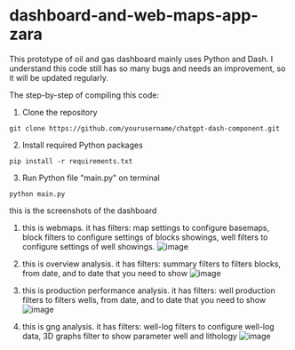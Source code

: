 # dashboard-and-web-maps-app-zara

This prototype of oil and gas dashboard mainly uses Python and Dash. I understand this code still has so many bugs and needs an improvement, so it will be updated regularly.

The step-by-step of compiling this code:
1. Clone the repository
```
git clone https://github.com/yourusername/chatgpt-dash-component.git
```

2. Install required Python packages
```
pip install -r requirements.txt
```

3. Run Python file "main.py" on terminal
```
python main.py
```

this is the screenshots of the dashboard

1. this is webmaps. it has filters: map settings to configure basemaps, block filters to configure settings of blocks showings, well filters to configure settings of well showings.
![image](https://github.com/naufalmaa/dashboard-and-web-maps-app-zara/assets/112636018/04cf7152-7acb-4b6a-b1be-c72d67ce7bb0)


2. this is overview analysis. it has filters: summary filters to filters blocks, from date, and to date that you need to show 
![image](https://github.com/naufalmaa/dashboard-and-web-maps-app-zara/assets/112636018/14fcd8d6-6654-439d-ae33-5f08968e086f)


3. this is production performance analysis. it has filters: well production filters to filters wells, from date, and to date that you need to show 
![image](https://github.com/naufalmaa/dashboard-and-web-maps-app-zara/assets/112636018/748dd8c3-f830-4adf-87fa-8459c754a339)


4. this is gng analysis. it has filters: well-log filters to configure well-log data, 3D graphs filter to show parameter well and lithology
![image](https://github.com/naufalmaa/dashboard-and-web-maps-app-zara/assets/112636018/c5a05f6f-d891-48c1-ad64-9963bcd22c31)






